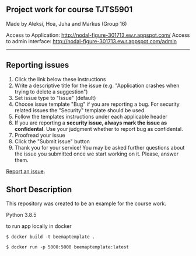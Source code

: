 ## Project work for course **TJTS5901**

Made by Aleksi, Hoa, Juha and Markus (Group 16)


Access to Application: http://nodal-figure-301713.ew.r.appspot.com/
Access to admin interface: http://nodal-figure-301713.ew.r.appspot.com/admin

---

## Reporting issues

1. Click the link below these instructions
2. Write a descriptive title for the issue (e.g. "Application crashes when trying to delete a suggestion")
3. Set issue type to "Issue" (default)
4. Choose issue template "Bug" if you are reporting a bug. For security related issues the "Security" template should be used.
5. Follow the templates instructions under each applicable header
6. If you are reporting a **security issue, always mark the issue as confidental**. Use your judgment whether to report bug as confidental.
7. Proofread your issue
8. Click the "Submit issue" button
9. Thank you for your service! You may be asked further questions about the issue you submitted once we start working on it. Please, answer them.

[Report an issue](https://gitlab.jyu.fi/beeware/beemapbeeware/-/issues/new).

## Short Description

This repository was created to be an example for the course work.

Python 3.8.5

to run app locally in docker

`$ docker build -t beemaptemplate .`

`$ docker run -p 5000:5000 beemaptemplate:latest`
